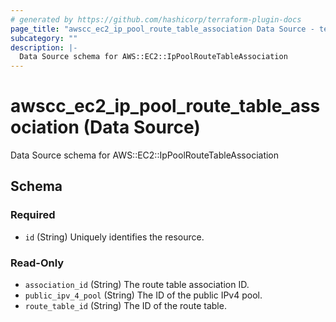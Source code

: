 ```yaml
---
# generated by https://github.com/hashicorp/terraform-plugin-docs
page_title: "awscc_ec2_ip_pool_route_table_association Data Source - terraform-provider-awscc"
subcategory: ""
description: |-
  Data Source schema for AWS::EC2::IpPoolRouteTableAssociation
---
```


# awscc_ec2_ip_pool_route_table_association (Data Source)

Data Source schema for AWS::EC2::IpPoolRouteTableAssociation



<!-- schema generated by tfplugindocs -->
## Schema

### Required

- `id` (String) Uniquely identifies the resource.

### Read-Only

- `association_id` (String) The route table association ID.
- `public_ipv_4_pool` (String) The ID of the public IPv4 pool.
- `route_table_id` (String) The ID of the route table.
